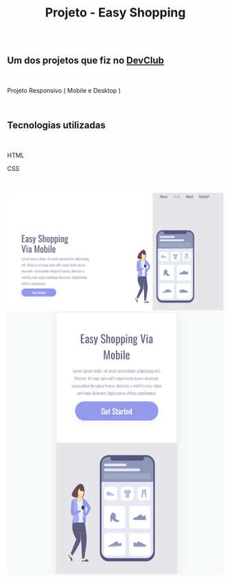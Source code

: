 <h1 align="center">Projeto - Easy Shopping </h1>

<br>
<br>

<h2> Um dos projetos que fiz no <a href="https://rodolfomori.com.br/devclub">DevClub </a></h2>

<br>

<p> Projeto Responsivo ( Mobile e Desktop ) </p>
  
<br>

<h2> Tecnologias utilizadas </h2>

<br>

<p> HTML </P>

<p> CSS </p>
    
<br>
<br>
<img src="https://github.com/ViniciusdeTulio/Easy-Shopping/blob/master/img/Desktop.png?raw=true">
<img src="https://github.com/ViniciusdeTulio/Easy-Shopping/blob/master/img/mobile.png?raw=true">
